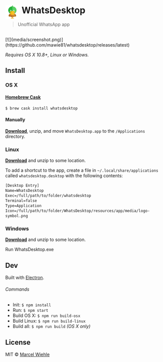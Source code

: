 # <img src="media/logo.png" width="45" align="left">&nbsp;WhatsDesktop

> Unofficial WhatsApp app

<br>
[![](media/screenshot.png)](https://github.com/mawie81/whatsdesktop/releases/latest)

*Requires OS X 10.8+, Linux or Windows.*

## Install

### OS X

#### [Homebrew Cask](http://caskroom.io)

```
$ brew cask install whatsdesktop
```

#### Manually

[**Download**](https://github.com/mawie81/whatsdesktop/releases/latest), unzip, and move `WhatsDesktop.app` to the `/Applications` directory.

### Linux

[**Download**](https://github.com/mawie81/whatsdesktop/releases/latest) and unzip to some location.

To add a shortcut to the app, create a file in `~/.local/share/applications` called `whatsdesktop.desktop` with the following contents:

```
[Desktop Entry]
Name=WhatsDesktop
Exec=/full/path/to/folder/whatsdesktop
Terminal=false
Type=Application
Icon=/full/path/to/folder/WhatsDesktop/resources/app/media/logo-symbol.png
```

### Windows

[**Download**](https://github.com/mawie81/whatsdesktop/releases/latest) and unzip to some location.

Run WhatsDesktop.exe

## Dev

Built with [Electron](http://electron.atom.io).

###### Commands

- Init: `$ npm install`
- Run: `$ npm start`
- Build OS X: `$ npm run build-osx`
- Build Linux: `$ npm run build-linux`
- Build all: `$ npm run build` *(OS X only)*


## License

MIT © [Marcel Wiehle](http://marcel.wiehle.me)
